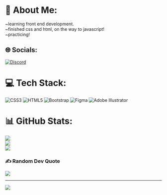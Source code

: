 # 💫 About Me:
~learning front end development.<br>~finished css and html, on the way to javascript!<br>~practicing!


## 🌐 Socials:
[![Discord](https://img.shields.io/badge/Discord-%237289DA.svg?logo=discord&logoColor=white)](https://discord.gg/irisxiiiv) 

# 💻 Tech Stack:
![CSS3](https://img.shields.io/badge/css3-%231572B6.svg?style=for-the-badge&logo=css3&logoColor=white) ![HTML5](https://img.shields.io/badge/html5-%23E34F26.svg?style=for-the-badge&logo=html5&logoColor=white) ![Bootstrap](https://img.shields.io/badge/bootstrap-%23563D7C.svg?style=for-the-badge&logo=bootstrap&logoColor=white) 	![Figma](https://img.shields.io/badge/figma-%23F24E1E.svg?style=for-the-badge&logo=figma&logoColor=white) ![Adobe Illustrator](https://img.shields.io/badge/adobeillustrator-%23FF9A00.svg?style=for-the-badge&logo=adobeillustrator&logoColor=white)
# 📊 GitHub Stats:
![](https://github-readme-stats.vercel.app/api?username=yomna770&theme=dark&hide_border=false&include_all_commits=false&count_private=false)<br/>
![](https://github-readme-streak-stats.herokuapp.com/?user=yomna770&theme=dark&hide_border=false)<br/>
![](https://github-readme-stats.vercel.app/api/top-langs/?username=yomna770&theme=dark&hide_border=false&include_all_commits=false&count_private=false&layout=compact)

### ✍️ Random Dev Quote
![](https://quotes-github-readme.vercel.app/api?type=vetical&theme=tokyonight)

---
[![](https://visitcount.itsvg.in/api?id=yomna770&icon=0&color=1)](https://visitcount.itsvg.in)

<!-- Proudly created with GPRM ( https://gprm.itsvg.in ) -->
